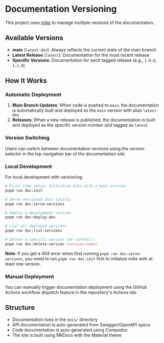 # Documentation Versioning

This project uses [mike](https://github.com/jimporter/mike) to manage multiple
versions of the documentation.

## Available Versions

- **main** (`latest-dev`): Always reflects the current state of the main branch
- **Latest Release** (`latest`): Documentation for the most recent release
- **Specific Versions**: Documentation for each tagged release (e.g., `1.0.0`,
  `1.1.0`)

## How It Works

### Automatic Deployment

1. **Main Branch Updates**: When code is pushed to `main`, the documentation is
   automatically built and deployed as the `main` version with alias
   `latest-dev`
2. **Releases**: When a new release is published, the documentation is built and
   deployed as the specific version number and tagged as `latest`

### Version Switching

Users can switch between documentation versions using the version selector in
the top navigation bar of the documentation site.

### Local Development

For local development with versioning:

```bash
# First time setup: Initialize mike with a main version
pnpm run doc:init

# Serve versioned docs locally
pnpm run doc:serve-versions

# Deploy a development version
pnpm run doc:deploy-dev

# List all deployed versions
pnpm run doc:list-versions

# Delete a specific version (be careful!)
pnpm run doc:delete-version [version-name]
```

**Note**: If you get a 404 error when first running
`pnpm run doc:serve-versions`, you need to run `pnpm run doc:init` first to
initialize mike with at least one version.

### Manual Deployment

You can manually trigger documentation deployment using the GitHub Actions
workflow dispatch feature in the repository's Actions tab.

## Structure

- Documentation lives in the `docs/` directory
- API documentation is auto-generated from Swagger/OpenAPI specs
- Code documentation is auto-generated using Compodoc
- The site is built using MkDocs with the Material theme
